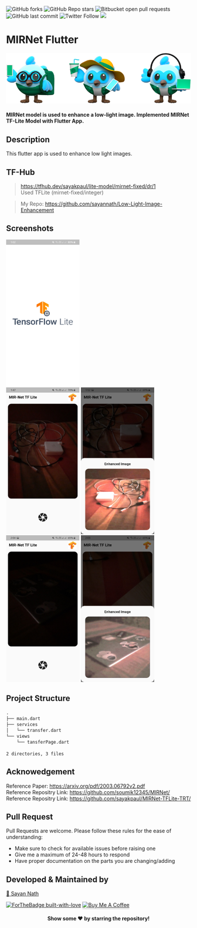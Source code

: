 ![GitHub forks](https://img.shields.io/github/forks/sayannath/MIRNet-Flutter?style=for-the-badge)
![GitHub Repo stars](https://img.shields.io/github/stars/sayannath/MIRNet-Flutter?style=for-the-badge)
![Bitbucket open pull requests](https://img.shields.io/bitbucket/pr-raw/sayannath/MIRNet-Flutter?style=for-the-badge)
![GitHub last commit](https://img.shields.io/github/last-commit/sayannath/MIRNet-Flutter?style=for-the-badge)
![Twitter Follow](https://img.shields.io/twitter/follow/SayanNa20204009?style=for-the-badge)
<a href="https://github.com/sayannath/MIRNet-Flutter/graphs/contributors">
  <img src="https://contrib.rocks/image?repo=sayannath/MIRNet-Flutter" />
</a>

# MIRNet Flutter

<img src="screenshots/git_dashes.png">

#### MIRNet model is used to enhance a low-light image. Implemented MIRNet TF-Lite Model with Flutter App.

## Description

This flutter app is used to enhance low light images.

## TF-Hub
>https://tfhub.dev/sayakpaul/lite-model/mirnet-fixed/dr/1<br>
>Used TFLite (mirnet-fixed/integer)

> My Repo: https://github.com/sayannath/Low-Light-Image-Enhancement

## Screenshots
<p>
    <img height=400 width=200 src="screenshots/splash-screen.jpg"><br>
    <img height=400 width=200 src="screenshots/one.jpg">
    <img height=400 width=200 src="screenshots/two.jpg"><br>
    <img height=400 width=200 src="screenshots/three.jpg">
    <img height=400 width=200 src="screenshots/four.jpg">
</p>

## Project Structure
```
.
├── main.dart
├── services
│   └── transfer.dart
└── views
    └── tansferPage.dart

2 directories, 3 files
```
## Acknowedgement
Reference Paper: https://arxiv.org/pdf/2003.06792v2.pdf<br>
Reference Repositry Link: https://github.com/soumik12345/MIRNet/<br>
Reference Repositry Link: https://github.com/sayakpaul/MIRNet-TFLite-TRT/

## Pull Request

Pull Requests are welcome. Please follow these rules for the ease of understanding:
* Make sure to check for available issues before raising one
* Give me a maximum of 24-48 hours to respond
* Have proper documentation on the parts you are changing/adding

## Developed & Maintained by

[👨 Sayan Nath](https://sayannath.biz/)

[![ForTheBadge built-with-love](http://ForTheBadge.com/images/badges/built-with-love.svg)](https://github.com/sayannath)
<a href="https://www.buymeacoffee.com/sayannath235" target="_blank"><img src="https://www.buymeacoffee.com/assets/img/custom_images/orange_img.png" alt="Buy Me A Coffee" style="height: 41px !important;width: 174px !important;box-shadow: 0px 3px 2px 0px rgba(190, 190, 190, 0.5) !important;-webkit-box-shadow: 0px 3px 2px 0px rgba(190, 190, 190, 0.5) !important;" ></a>

<div align="center">
  
#### Show some ❤️ by starring the repository!
</div>
